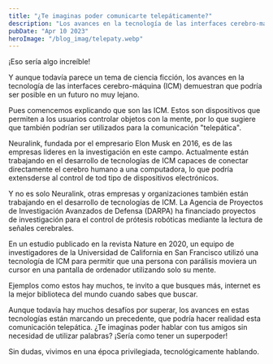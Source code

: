 ```yaml
---
title: "¿Te imaginas poder comunicarte telepáticamente?"
description: "Los avances en la tecnología de las interfaces cerebro-máquina (ICM) demuestran que podría ser posible en un futuro la comunición telepática."
pubDate: "Apr 10 2023"
heroImage: "/blog_imag/telepaty.webp"
---
```


¡Eso sería algo increíble!

Y aunque todavía parece un tema de ciencia ficción, los avances en la tecnología de las interfaces cerebro-máquina (ICM) demuestran que podría ser posible en un futuro no muy lejano.

Pues comencemos explicando que son las ICM. Estos son dispositivos que permiten a los usuarios controlar objetos con la mente, por lo que sugiere que también podrían ser utilizados para la comunicación "telepática".

Neuralink, fundada por el empresario Elon Musk en 2016, es de las empresas lideres en la investigación en este campo. Actualmente están trabajando en el desarrollo de tecnologías de ICM capaces de conectar directamente el cerebro humano a una computadora, lo que podría extensderse al control de tod tipo de dispositivos electrónicos.

Y no es solo Neuralink, otras empresas y organizaciones también están trabajando en el desarrollo de tecnologías de ICM. La Agencia de Proyectos de Investigación Avanzados de Defensa (DARPA) ha financiado proyectos de investigación para el control de prótesis robóticas mediante la lectura de señales cerebrales.

En un estudio publicado en la revista Nature en 2020, un equipo de investigadores de la Universidad de California en San Francisco utilizó una tecnología de ICM para permitir que una persona con parálisis moviera un cursor en una pantalla de ordenador utilizando solo su mente.

Ejemplos como estos hay muchos, te invito a que busques más, internet es la mejor biblioteca del mundo cuando sabes que buscar.

Aunque todavía hay muchos desafíos por superar, los avances en estas tecnologías están marcando un precedente, que podría hacer realidad esta comunicación telepática. ¿Te imaginas poder hablar con tus amigos sin necesidad de utilizar palabras? ¡Sería como tener un superpoder!

Sin dudas, vivimos en una época privilegiada, tecnológicamente hablando.